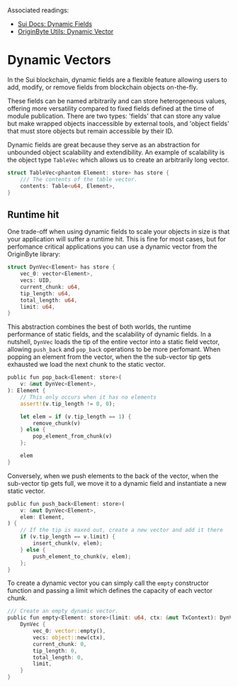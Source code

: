 Associated readings:
- [Sui Docs: Dynamic Fields](https://docs.sui.io/concepts/dynamic-fields)
- [OriginByte Utils: Dynamic Vector](https://github.com/Origin-Byte/nft-protocol/blob/main/contracts/utils/sources/dynamic_vec.move)

# Dynamic Vectors

In the Sui blockchain, dynamic fields are a flexible feature allowing users to add, modify, or remove fields from blockchain objects on-the-fly.

These fields can be named arbitrarily and can store heterogeneous values, offering more versatility compared to fixed fields defined at the time of module publication. There are two types: 'fields' that can store any value but make wrapped objects inaccessible by external tools, and 'object fields' that must store objects but remain accessible by their ID.

Dynamic fields are great because they serve as an abstraction for unbounded object scalability and extendibility. An example of scalability is the object type `TableVec` which allows us to create an arbitrarily long vector.

```rust
struct TableVec<phantom Element: store> has store {
    /// The contents of the table vector.
    contents: Table<u64, Element>,
}
```

## Runtime hit

One trade-off when using dynamic fields to scale your objects in size is that your application will suffer a runtime hit. This is fine for most cases, but for perfomance critical applications you can use a dynamic vector from the OriginByte library:

```rust
struct DynVec<Element> has store {
    vec_0: vector<Element>,
    vecs: UID,
    current_chunk: u64,
    tip_length: u64,
    total_length: u64,
    limit: u64,
}
```

This abstraction combines the best of both worlds, the runtime performance of static fields, and the scalability of dynamic fields. In a nutshell, `DynVec` loads the tip of the entire vector into a static field vector, allowing `push_back` and `pop_back` operations to be more perfomant. When popping an element from the vector, when the the sub-vector tip gets exhausted we load the next chunk to the static vector.

```rust
public fun pop_back<Element: store>(
    v: &mut DynVec<Element>,
): Element {
    // This only occurs when it has no elements
    assert!(v.tip_length != 0, 0);

    let elem = if (v.tip_length == 1) {
        remove_chunk(v)
    } else {
        pop_element_from_chunk(v)
    };

    elem
}
```

Conversely, when we push elements to the back of the vector, when the sub-vector tip gets full, we move it to a dynamic field and instantiate a new static vector.

```rust
public fun push_back<Element: store>(
    v: &mut DynVec<Element>,
    elem: Element,
) {
    // If the tip is maxed out, create a new vector and add it there
    if (v.tip_length == v.limit) {
        insert_chunk(v, elem);
    } else {
        push_element_to_chunk(v, elem);
    };
}
```


To create a dynamic vector you can simply call the `empty` constructor function and passing a limit which defines the capacity of each vector chunk.

```rust
/// Create an empty dynamic vector.
public fun empty<Element: store>(limit: u64, ctx: &mut TxContext): DynVec<Element> {
    DynVec {
        vec_0: vector::empty(),
        vecs: object::new(ctx),
        current_chunk: 0,
        tip_length: 0,
        total_length: 0,
        limit,
    }
}
```